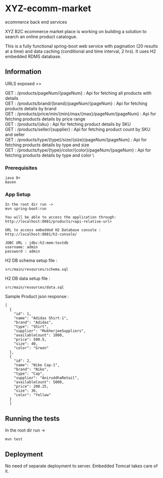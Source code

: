 # XYZ-ecomm-market
ecommerce back end services

XYZ B2C ecommerce market place is working on building a solution to search an online product catalogue. 

This is a fully functional spring-boot web service with pagination (20 results at a time) and data caching (conditional and time interval, 2 hrs).
It uses H2 embedded RDMS database. 

## Information

URLS exposed  >>

GET : /products/pageNum/{pageNum} :  Api for fetching all products with details \
GET : /products/brand/{brand}/pageNum/{pageNum} :  Api for fetching products details by brand \
GET : /products/price/min/{min}/max/{max}/pageNum/{pageNum} : Api for fetching products details by price range  \
GET : /products/{sku}  : Api for fetching product details by SKU  \
GET : /products/seller/{supplier} :  Api for fetching product count by SKU and seller  \
GET : /products/type/{type}/size/{size}/pageNum/{pageNum}  : Api for fetching products details by type and size \
GET : /products/type/{type}/color/{color}/pageNum/{pageNum} : Api for fetching products details by type and color \

### Prerequisites
```
java 8+ 
maven
```

### App Setup
```
In the root dir run -> 
mvn spring-boot:run

You will be able to access the application through:
http://localhost:8081/products/<api-relative-url>
  
URL to access embedded H2 Database console :
http://localhost:8081/h2-console/

JDBC URL : jdbc:h2:mem:testdb
username: admin
password : admin
```
H2 DB schema setup file : 
```
src/main/resources/schema.sql
```
H2 DB data setup file : 
```
src/main/resources/data.sql
```

Sample Product json response : 
```
[
  {
    "id": 1,
    "name": "Adidas Shirt-1",
    "brand": "Adidas",
    "type": "Shirt",
    "supplier": "MukherjeeSuppliers",
    "availableCount": 1000,
    "price": 500.5,
    "size": 40,
    "color": "Green"
  },
  {
    "id": 2,
    "name": "Nike Cap-1",
    "brand": "Nike",
    "type": "Cap",
    "supplier": "AniruddhaRetail",
    "availableCount": 5000,
    "price": 200.25,
    "size": 36,
    "color": "Yellow"
  }
  ]
  ```
## Running the tests
In the root dir run -> 
```
mvn test
```

## Deployment
No need of separate deployment to server. Embedded Tomcat takes care of it.





